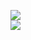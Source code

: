 [![](https://img.shields.io/badge/Made%20With-Github%20Spray-lightgrey.svg?style=for-the-badge&logo=github)](https://github.com/Annihil/github-spray#2997)  
[![](https://i.imgur.com/2DrTn0Z.gif)](https://github.com/Annihil/github-spray)